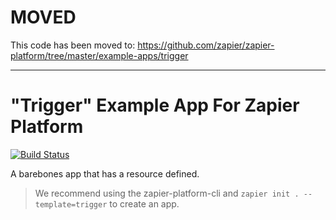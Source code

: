 # MOVED

This code has been moved to: https://github.com/zapier/zapier-platform/tree/master/example-apps/trigger

---

# "Trigger" Example App For Zapier Platform

[![Build Status](https://travis-ci.org/zapier/zapier-platform-example-app-trigger.svg?branch=master)](https://travis-ci.org/zapier/zapier-platform-example-app-trigger)

A barebones app that has a resource defined.

> We recommend using the zapier-platform-cli and `zapier init . --template=trigger` to create an app.
